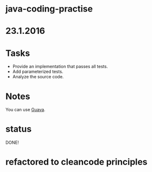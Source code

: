 # java-coding-practise

# 23.1.2016

# Tasks
* Provide an implementation that passes all tests.
* Add parameterized tests.
* Analyze the source code.

# Notes
You can use [Guava](https://github.com/google/guava).

# status
DONE!

# refactored to cleancode principles